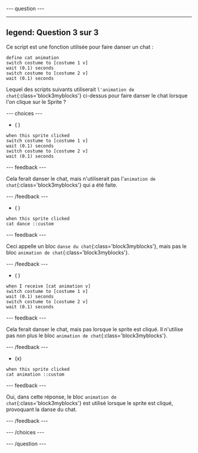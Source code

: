 
--- question ---

---
legend: Question 3 sur 3
---

Ce script est une fonction utilisée pour faire danser un chat :

```blocks3
define cat animation
switch costume to [costume 1 v]
wait (0.1) seconds
switch costume to [costume 2 v]
wait (0.1) seconds
```

Lequel des scripts suivants utiliserait `l'animation de chat`{:class='block3myblocks'} ci-dessus pour faire danser le chat lorsque l'on clique sur le Sprite ?

--- choices ---

- ( )

```blocks3
when this sprite clicked
switch costume to [costume 1 v]
wait (0.1) seconds
switch costume to [costume 2 v]
wait (0.1) seconds
```

  --- feedback ---

  Cela ferait danser le chat, mais n'utiliserait pas l'`animation de chat`{:class='block3myblocks'} qui a été faite.

  --- /feedback ---

- ( )

```blocks3
when this sprite clicked
cat dance ::custom
```

  --- feedback ---

  Ceci appelle un bloc `danse du chat`{:class='block3myblocks'}, mais pas le bloc `animation de chat`{:class='block3myblocks'}.

  --- /feedback ---

- ( )

```blocks3
when I receive [cat animation v]
switch costume to [costume 1 v]
wait (0.1) seconds
switch costume to [costume 2 v]
wait (0.1) seconds
```

  --- feedback ---

  Cela ferait danser le chat, mais pas lorsque le sprite est cliqué. Il n'utilise pas non plus le bloc `animation de chat`{:class='block3myblocks'}.

  --- /feedback ---

- (x)

```blocks3
when this sprite clicked
cat animation ::custom
```

  --- feedback ---

Oui, dans cette réponse, le bloc `animation de chat`{:class='block3myblocks'} est utilisé lorsque le sprite est cliqué, provoquant la danse du chat.

  --- /feedback ---

--- /choices ---

--- /question ---
